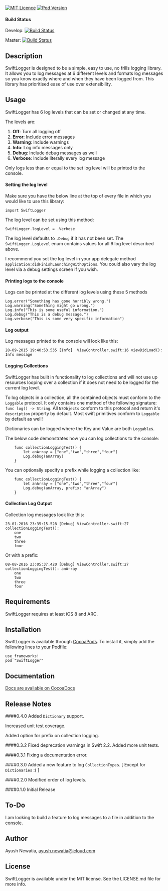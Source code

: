
[![MIT Licence](https://badges.frapsoft.com/os/mit/mit.svg?v=103)](https://opensource.org/licenses/mit-license.php)
[![Pod Version](https://cocoapod-badges.herokuapp.com/v/SwiftLogger/badge.png)](https://cocoapods.org/pods/SwiftLogger)

#### Build Status
Develop: [![Build Status](https://travis-ci.org/ayushn21/SwiftLogger.svg?branch=develop)](https://travis-ci.org/ayushn21/SwiftLogger)

Master: [![Build Status](https://travis-ci.org/ayushn21/SwiftLogger.svg?branch=master)](https://travis-ci.org/ayushn21/SwiftLogger)


## Description

SwiftLogger is designed to be a simple, easy to use, no frills logging library. It allows you to log messages at 6 different levels and formats log messages so you know exactly where and when they have been logged from. This library has prioritised ease of use over extensibility.

## Usage

SwiftLogger has 6 log levels that can be set or changed at any time.

The levels are:

1. **Off**: Turn all logging off
2. **Error**: Include error messages
3. **Warning**: Include warnings
4. **Info**: Log info messages only
5. **Debug**: Include debug messages as well
6. **Verbose**: Include literally every log message

Only logs less than or equal to the set log level will be printed to the console.

#### Setting the log level

Make sure you have the below line at the top of every file in which you would like to use this library:

    import SwiftLogger

The log level can be set using this method:
        
    SwiftLogger.logLevel = .Verbose

The log level defaults to `.Debug` if it has not been set. The `SwiftLogger.LogLevel` enum contains values for all 6 log level described above.
    
I recommend you set the log level in your app delegate method `application:didFinishLaunchingWithOptions`. You could also vary the log level via a debug settings screen if you wish.

#### Printing logs to the console

Logs can be printed at the different log levels using these 5 methods

    Log.error("Something has gone horribly wrong.")
    Log.warning("Something might go wrong.")
    Log.info("This is some useful information.")
    Log.debug("This is a debug message.")
    Log.verbose("This is some very specific information")
    
#### Log output

Log messages printed to the console will look like this:

    28-09-2015 19:40:53.535 [Info]  ViewController.swift:16 viewDidLoad(): Info message
    
#### Logging Collections

SwiftLogger has built in functionality to log collections and will not use up resources looping over a collection if it does not need to be logged for the current log level.

To log objects in a collection, all the contained objects must conform to the `Loggable` protocol. It only contains one method of the following signature: `func log() -> String`. All `NSObjects` conform to this protocol and return it's `description` property by default. Most swift primitives conform to `Loggable` by default as well!

Dictionaries can be logged where the Key and Value are both `Loggable`s.

The below code demonstrates how you can log collections to the console:
	
	    func collectionLoggingTest() {
	        let anArray = ["one","two","three","four"]
        	Log.debug(anArray)
	    }
	
You can optionally specify a prefix while logging a collection like:

		func collectionLoggingTest() {
        	let anArray = ["one","two","three","four"]
     	   	Log.debug(anArray, prefix: "anArray")
    	}
	
#### Collection Log Output

Collection log messages look like this:

	23-01-2016 23:35:15.528	[Debug]	ViewController.swift:27	collectionLoggingTest(): 
		one
		two
		three
		four

Or with a prefix:

	08-08-2016 23:05:37.420	[Debug]	ViewController.swift:27	collectionLoggingTest(): anArray
		one
		two
		three
		four	

## Requirements

SwiftLogger requires at least iOS 8 and ARC.

## Installation

SwiftLogger is available through [CocoaPods](http://cocoapods.org). To install
it, simply add the following lines to your Podfile:

    use_frameworks!
    pod "SwiftLogger"

## Documentation

[Docs are available on CocoaDocs](http://cocoadocs.org/docsets/SwiftLogger/)

## Release Notes

####0.4.0
Added `Dictionary` support.

Increased unit test coverage.

Added option for prefix on collection logging.

####0.3.2
Fixed deprecation warnings in Swift 2.2. Added more unit tests.

####0.3.1
Fixing a documentation error.

####0.3.0
Added a new feature to log `CollectionType`s. [ Except for `Dictionaries` :( ]

####0.2.0
Modified order of log levels.

####0.1.0
Initial Release

## To-Do

I am looking to build a feature to log messages to a file in addition to the console.

## Author

Ayush Newatia, [ayush.newatia@icloud.com](mailto:ayush.newatia@icloud.com)

## License

SwiftLogger is available under the MIT license. See the LICENSE.md file for more info.
